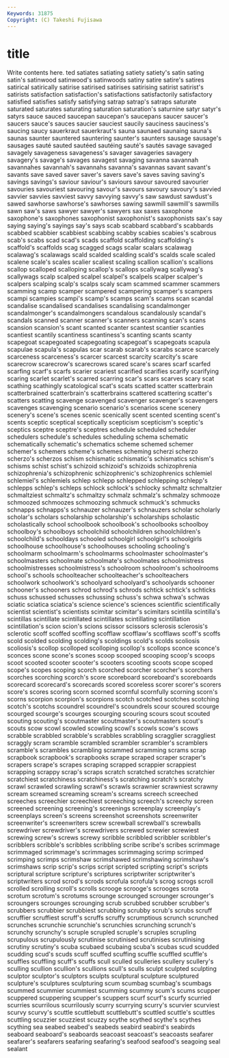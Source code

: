 ```yaml
---
Keywords: 31875 
Copyright: (C) Takeshi Fujisawa
---
```


# title

Write contents here.
ted satiates satiating satiety
satiety's satin sating satin's satinwood satinwood's satinwoods satiny satire satire's
satires satirical satirically satirise satirised satirises satirising satirist satirist's satirists
satisfaction satisfaction's satisfactions satisfactorily satisfactory satisfied satisfies satisfy satisfying satrap
satrap's satraps saturate saturated saturates saturating saturation saturation's saturnine satyr
satyr's satyrs sauce sauced saucepan saucepan's saucepans saucer saucer's saucers
sauce's sauces saucier sauciest saucily sauciness sauciness's saucing saucy sauerkraut
sauerkraut's sauna saunaed saunaing sauna's saunas saunter sauntered sauntering saunter's
saunters sausage sausage's sausages sauté sauted sautéed sautéing sauté's sautés
savage savaged savagely savageness savageness's savager savageries savagery savagery's savage's
savages savagest savaging savanna savannah savannahes savannah's savannahs savanna's savannas
savant savant's savants save saved saver saver's savers save's saves
saving saving's savings savings's saviour saviour's saviours savour savoured savourier
savouries savouriest savouring savour's savours savoury savoury's savvied savvier savvies
savviest savvy savvying savvy's saw sawdust sawdust's sawed sawhorse sawhorse's
sawhorses sawing sawmill sawmill's sawmills sawn saw's saws sawyer sawyer's
sawyers sax saxes saxophone saxophone's saxophones saxophonist saxophonist's saxophonists sax's
say saying saying's sayings say's says scab scabbard scabbard's scabbards
scabbed scabbier scabbiest scabbing scabby scabies scabies's scabrous scab's scabs
scad scad's scads scaffold scaffolding scaffolding's scaffold's scaffolds scag scagged
scags scalar scalars scalawag scalawag's scalawags scald scalded scalding scald's
scalds scale scaled scalene scale's scales scalier scaliest scaling scallion
scallion's scallions scallop scalloped scalloping scallop's scallops scallywag scallywag's scallywags
scalp scalped scalpel scalpel's scalpels scalper scalper's scalpers scalping scalp's
scalps scaly scam scammed scammer scammers scamming scamp scamper scampered
scampering scamper's scampers scampi scampies scampi's scamp's scamps scam's scams
scan scandal scandalise scandalised scandalises scandalising scandalmonger scandalmonger's scandalmongers scandalous
scandalously scandal's scandals scanned scanner scanner's scanners scanning scan's scans
scansion scansion's scant scanted scanter scantest scantier scanties scantiest scantily
scantiness scantiness's scanting scants scanty scapegoat scapegoated scapegoating scapegoat's scapegoats
scapula scapulae scapula's scapulas scar scarab scarab's scarabs scarce scarcely
scarceness scarceness's scarcer scarcest scarcity scarcity's scare scarecrow scarecrow's scarecrows
scared scare's scares scarf scarfed scarfing scarf's scarfs scarier scariest
scarified scarifies scarify scarifying scaring scarlet scarlet's scarred scarring scar's
scars scarves scary scat scathing scathingly scatological scat's scats scatted
scatter scatterbrain scatterbrained scatterbrain's scatterbrains scattered scattering scatter's scatters scatting
scavenge scavenged scavenger scavenger's scavengers scavenges scavenging scenario scenario's scenarios
scene scenery scenery's scene's scenes scenic scenically scent scented scenting
scent's scents sceptic sceptical sceptically scepticism scepticism's sceptic's sceptics sceptre
sceptre's sceptres schedule scheduled scheduler schedulers schedule's schedules scheduling schema
schematic schematically schematic's schematics scheme schemed schemer schemer's schemers scheme's
schemes scheming scherzi scherzo scherzo's scherzos schism schismatic schismatic's schismatics
schism's schisms schist schist's schizoid schizoid's schizoids schizophrenia schizophrenia's schizophrenic
schizophrenic's schizophrenics schlemiel schlemiel's schlemiels schlep schlepp schlepped schlepping schlepp's
schlepps schlep's schleps schlock schlock's schlocky schmaltz schmaltzier schmaltziest schmaltz's
schmaltzy schmalz schmalz's schmalzy schmooze schmoozed schmoozes schmoozing schmuck schmuck's
schmucks schnapps schnapps's schnauzer schnauzer's schnauzers scholar scholarly scholar's scholars
scholarship scholarship's scholarships scholastic scholastically school schoolbook schoolbook's schoolbooks schoolboy
schoolboy's schoolboys schoolchild schoolchildren schoolchildren's schoolchild's schooldays schooled schoolgirl schoolgirl's
schoolgirls schoolhouse schoolhouse's schoolhouses schooling schooling's schoolmarm schoolmarm's schoolmarms schoolmaster
schoolmaster's schoolmasters schoolmate schoolmate's schoolmates schoolmistress schoolmistresses schoolmistress's schoolroom schoolroom's
schoolrooms school's schools schoolteacher schoolteacher's schoolteachers schoolwork schoolwork's schoolyard schoolyard's
schoolyards schooner schooner's schooners schrod schrod's schrods schtick schtick's schticks
schuss schussed schusses schussing schuss's schwa schwa's schwas sciatic sciatica
sciatica's science science's sciences scientific scientifically scientist scientist's scientists scimitar
scimitar's scimitars scintilla scintilla's scintillas scintillate scintillated scintillates scintillating scintillation
scintillation's scion scion's scions scissor scissors sclerosis sclerosis's sclerotic scoff
scoffed scoffing scofflaw scofflaw's scofflaws scoff's scoffs scold scolded scolding
scolding's scoldings scold's scolds scoliosis scoliosis's scollop scolloped scolloping scollop's
scollops sconce sconce's sconces scone scone's scones scoop scooped scooping
scoop's scoops scoot scooted scooter scooter's scooters scooting scoots scope
scoped scope's scopes scoping scorch scorched scorcher scorcher's scorchers scorches
scorching scorch's score scoreboard scoreboard's scoreboards scorecard scorecard's scorecards scored
scoreless scorer scorer's scorers score's scores scoring scorn scorned scornful
scornfully scorning scorn's scorns scorpion scorpion's scorpions scotch scotched scotches
scotching scotch's scotchs scoundrel scoundrel's scoundrels scour scoured scourge scourged
scourge's scourges scourging scouring scours scout scouted scouting scouting's scoutmaster
scoutmaster's scoutmasters scout's scouts scow scowl scowled scowling scowl's scowls
scow's scows scrabble scrabbled scrabble's scrabbles scrabbling scragglier scraggliest scraggly
scram scramble scrambled scrambler scrambler's scramblers scramble's scrambles scrambling scrammed
scramming scrams scrap scrapbook scrapbook's scrapbooks scrape scraped scraper scraper's
scrapers scrape's scrapes scraping scrapped scrappier scrappiest scrapping scrappy scrap's
scraps scratch scratched scratches scratchier scratchiest scratchiness scratchiness's scratching scratch's
scratchy scrawl scrawled scrawling scrawl's scrawls scrawnier scrawniest scrawny scream
screamed screaming scream's screams screech screeched screeches screechier screechiest screeching
screech's screechy screen screened screening screening's screenings screenplay screenplay's screenplays
screen's screens screenshot screenshots screenwriter screenwriter's screenwriters screw screwball screwball's
screwballs screwdriver screwdriver's screwdrivers screwed screwier screwiest screwing screw's screws
screwy scribble scribbled scribbler scribbler's scribblers scribble's scribbles scribbling scribe
scribe's scribes scrimmage scrimmaged scrimmage's scrimmages scrimmaging scrimp scrimped scrimping
scrimps scrimshaw scrimshawed scrimshawing scrimshaw's scrimshaws scrip scrip's scrips script
scripted scripting script's scripts scriptural scripture scripture's scriptures scriptwriter scriptwriter's
scriptwriters scrod scrod's scrods scrofula scrofula's scrog scrogs scroll scrolled
scrolling scroll's scrolls scrooge scrooge's scrooges scrota scrotum scrotum's scrotums
scrounge scrounged scrounger scrounger's scroungers scrounges scrounging scrub scrubbed scrubber
scrubber's scrubbers scrubbier scrubbiest scrubbing scrubby scrub's scrubs scruff scruffier
scruffiest scruff's scruffs scruffy scrumptious scrunch scrunched scrunches scrunchie scrunchie's
scrunchies scrunching scrunch's scrunchy scrunchy's scruple scrupled scruple's scruples scrupling
scrupulous scrupulously scrutinise scrutinised scrutinises scrutinising scrutiny scrutiny's scuba scubaed
scubaing scuba's scubas scud scudded scudding scud's scuds scuff scuffed
scuffing scuffle scuffled scuffle's scuffles scuffling scuff's scuffs scull sculled
sculleries scullery scullery's sculling scullion scullion's scullions scull's sculls sculpt
sculpted sculpting sculptor sculptor's sculptors sculpts sculptural sculpture sculptured sculpture's
sculptures sculpturing scum scumbag scumbag's scumbags scummed scummier scummiest scumming
scummy scum's scums scupper scuppered scuppering scupper's scuppers scurf scurf's
scurfy scurried scurries scurrilous scurrilously scurry scurrying scurry's scurvier scurviest
scurvy scurvy's scuttle scuttlebutt scuttlebutt's scuttled scuttle's scuttles scuttling scuzzier
scuzziest scuzzy scythe scythed scythe's scythes scything sea seabed seabed's
seabeds seabird seabird's seabirds seaboard seaboard's seaboards seacoast seacoast's seacoasts
seafarer seafarer's seafarers seafaring seafaring's seafood seafood's seagoing seal sealant
